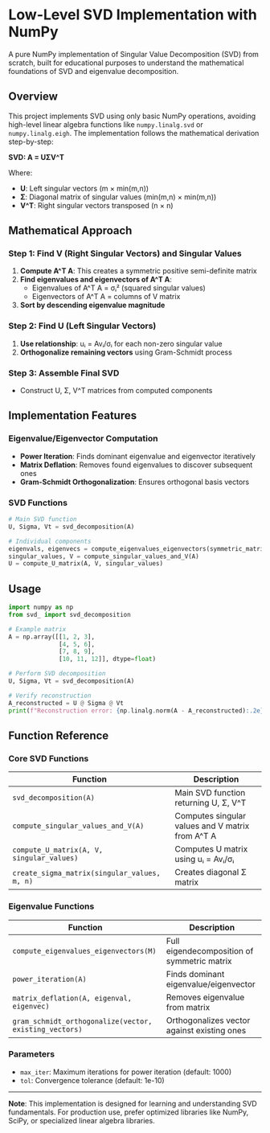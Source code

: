 # Low-Level SVD Implementation with NumPy

A pure NumPy implementation of Singular Value Decomposition (SVD) from scratch, built for educational purposes to understand the mathematical foundations of SVD and eigenvalue decomposition.

## Overview

This project implements SVD using only basic NumPy operations, avoiding high-level linear algebra functions like `numpy.linalg.svd` or `numpy.linalg.eigh`. The implementation follows the mathematical derivation step-by-step:

**SVD: A = UΣV^T**

Where:
- **U**: Left singular vectors (m × min(m,n))
- **Σ**: Diagonal matrix of singular values (min(m,n) × min(m,n))  
- **V^T**: Right singular vectors transposed (n × n)

## Mathematical Approach

### Step 1: Find V (Right Singular Vectors) and Singular Values
1. **Compute A^T A**: This creates a symmetric positive semi-definite matrix
2. **Find eigenvalues and eigenvectors of A^T A**:
   - Eigenvalues of A^T A = σᵢ² (squared singular values)
   - Eigenvectors of A^T A = columns of V matrix
3. **Sort by descending eigenvalue magnitude**

### Step 2: Find U (Left Singular Vectors)  
1. **Use relationship**: uᵢ = Avᵢ/σᵢ for each non-zero singular value
2. **Orthogonalize remaining vectors** using Gram-Schmidt process

### Step 3: Assemble Final SVD
- Construct U, Σ, V^T matrices from computed components

## Implementation Features

### Eigenvalue/Eigenvector Computation
- **Power Iteration**: Finds dominant eigenvalue and eigenvector iteratively
- **Matrix Deflation**: Removes found eigenvalues to discover subsequent ones
- **Gram-Schmidt Orthogonalization**: Ensures orthogonal basis vectors

### SVD Functions
```python
# Main SVD function
U, Sigma, Vt = svd_decomposition(A)

# Individual components  
eigenvals, eigenvecs = compute_eigenvalues_eigenvectors(symmetric_matrix)
singular_values, V = compute_singular_values_and_V(A)
U = compute_U_matrix(A, V, singular_values)
```

## Usage

```python
import numpy as np
from svd_ import svd_decomposition

# Example matrix
A = np.array([[1, 2, 3],
              [4, 5, 6], 
              [7, 8, 9],
              [10, 11, 12]], dtype=float)

# Perform SVD decomposition
U, Sigma, Vt = svd_decomposition(A)

# Verify reconstruction
A_reconstructed = U @ Sigma @ Vt
print(f"Reconstruction error: {np.linalg.norm(A - A_reconstructed):.2e}")
```

## Function Reference

### Core SVD Functions

| Function | Description |
|----------|-------------|
| `svd_decomposition(A)` | Main SVD function returning U, Σ, V^T |
| `compute_singular_values_and_V(A)` | Computes singular values and V matrix from A^T A |
| `compute_U_matrix(A, V, singular_values)` | Computes U matrix using uᵢ = Avᵢ/σᵢ |
| `create_sigma_matrix(singular_values, m, n)` | Creates diagonal Σ matrix |

### Eigenvalue Functions

| Function | Description |
|----------|-------------|
| `compute_eigenvalues_eigenvectors(M)` | Full eigendecomposition of symmetric matrix |
| `power_iteration(A)` | Finds dominant eigenvalue/eigenvector |
| `matrix_deflation(A, eigenval, eigenvec)` | Removes eigenvalue from matrix |
| `gram_schmidt_orthogonalize(vector, existing_vectors)` | Orthogonalizes vector against existing ones |

### Parameters

- `max_iter`: Maximum iterations for power iteration (default: 1000)
- `tol`: Convergence tolerance (default: 1e-10)


---

**Note**: This implementation is designed for learning and understanding SVD fundamentals. For production use, prefer optimized libraries like NumPy, SciPy, or specialized linear algebra libraries.